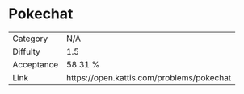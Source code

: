 # Pokechat

<table>
    <tr>
        <td>Category</td>
        <td>N/A</td>
    </tr>
    <tr>
        <td>Diffulty</td>
        <td>1.5</td>
    </tr>
    <tr>
        <td>Acceptance</td>
        <td>58.31 %</td>
    </tr>
    <tr>
        <td>Link</td>
        <td>https://open.kattis.com/problems/pokechat</td>
    </tr>
</table>